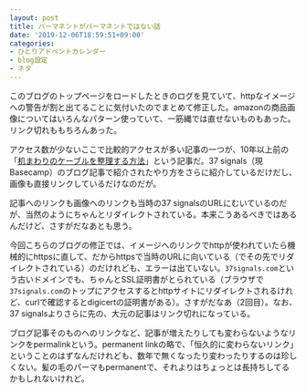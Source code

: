 ```yaml
---
layout: post
title: パーマネントがパーマネントではない話
date: '2019-12-06T18:59:51+09:00'
categories:
- ひとりアドベントカレンダー
- blog設定
- ネタ
---
```


このブログのトップページをロードしたときのログを見ていて、httpなイメージへの警告が割と出てることに気付いたのでまとめて修正した。amazonの商品画像についてはいろんなパターン使っていて、一筋縄では直せないものもあった。リンク切れももちろんあった。

アクセス数が少ないここで比較的アクセスが多い記事の一つが、10年以上前の「[机まわりのケーブルを整理する方法](/blog/2008/01/pegboard.html)」という記事だ。37 signals（現Basecamp）のブログ記事で紹介されたやり方をさらに紹介しているだけだし、画像も直接リンクしているだけなのだが。

記事へのリンクも画像へのリンクも当時の37 signalsのURLにむいているのだが、当然のようにちゃんとリダイレクトされている。本来こうあるべきではあるんだけど、さすがだなあとも思う。

今回こちらのブログの修正では、イメージへのリンクでhttpが使われていたら機械的にhttpsに直して、だからhttpsで当時のURLに向いている（でその先でリダイレクトされている）のだけれども、エラーは出ていない。`37signals.com`という古いドメインでも、ちゃんとSSL証明書がとられている（ブラウザで`37signals.com`のトップにアクセスするとhttpサイトにリダイレクトされるけれど、curlで確認するとdigicertの証明書がある）。さすがだなあ（2回目）。なお、37 signalsよりさらに先の、大元の記事はリンク切れになっている。

ブログ記事そのものへのリンクなど、記事が増えたりしても変わらないようなリンクをpermalinkという。permanent linkの略で、「恒久的に変わらないリンク」ということのはずなんだけれども、数年で無くなったり変わったりするのは珍しくない。髪の毛のパーマもpermanentで、それよりはちょっとは長持ちしてるかもしれないけれど。
